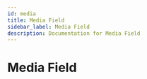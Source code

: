 ```yaml
---
id: media
title: Media Field
sidebar_label: Media Field
description: Documentation for Media Field
---
```


# Media Field
